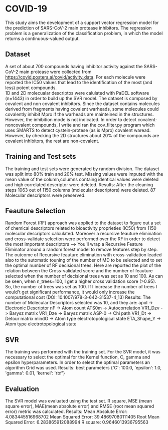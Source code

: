 # COVID-19

This study aims the development of a support vector regression model for the prediction of SARS-CoV-2 main protease inhibitors.
The regression problem is a generalization of the classification problem, in which the model returns a continuous-valued output.

## Dataset
A set of about 700 compounds having inhibitor activity against the SARS-CoV-2 main protease were collected from https://covid.postera.ai/covid/activity_data. For each molecule were reported the IC50 values that lead to the identification of the most (and less) potent compounds.  
1D and 2D molecualar descriptos were calulated with PaDEL software (n=1443) in order to build up the SVR model.
The dataset is composed by covalent and non covalent inhibitors. Since the dataset contains molecules derived from fragments having covalent warheads, some molecules could covalently inhibit Mpro if the warheads are mainteined in the structures. However, the inhibition mode is not indicated. In order to detect covalent-noncovalent compounds, I write and ran the cov_filter.py program which uses SMARTS to detect cystein-protese (as is Mpro) covalent waread. However, by checking the 2D structures about 20% of the compounds are covalent inhibitors, the rest are non-covalent.

## Training and Test sets
The training and test sets were generated by random division. The dataset was split into 80% train and 20% test.
Missing values were imputed with the mean value of the column,columns containg identical values were deleted and high correlated descriptor were deleted.
Results:
After the cleaning steps 1063 out of 1150 columns (molecular descriptors) were deleted.
87 Molecular descriptors were preserved.

## Feauture Selection
Random Forest (RF) approach was applied to the dataset to figure out a set of chemical descriptors related to bioactivity proprieties (IC50) from 1150 molecular descriptors calculated. Moreover a recursive feauture elimination and cross-validate selection were performed over the RF in order to detect the most important descriptors --> You'll wrap a Recursive Feature Eliminator around a random forest model to remove features step by step. 
The outcome of Recursive feauture elimination with cross-validation leaded also to the automatic touning of the number of MD to be selected and to set the optimal number of RF decisional trees. 
Here are reported the plot of the relation between the Cross-validated score and the number of feauture selected when the number of decisional trees was set as 10 and 100. As can be seen, when n_trees=100, I get a higher cross validation score (>0.95). So, the number of trees was set as 100. If I increase the number of trees I would't get significant performance, it would only increase the computational cost (DOI: 10.1007/978-3-642-31537-4_13)
Results:
The number of Molecular Descriptors selected was 10, and they are:
apol -> Electronic Descriptor
nF -> Atom count
ATS0m -> Autocorrelation
VR1_Dzv -> Barysz matrix
VR1_Dze -> Barysz matrix
ASP-0 -> Chi path
VR1_Dt -> Detour matrix
mindO -> Atom type electrotopological state
ETA_Shape_Y -> Atom type electrotopological state


## SVR
The training was performed with the training set.
For the SVR model, it was necessary to select the optimal for the Kernel function, C, gamma and epsilon hyperparameters. In order to select the optimal parameters an algorithm Grid was used.
Results:
best parameters  {'C': 100.0, 'epsilon': 1.0, 'gamma': 0.01, 'kernel': 'rbf'}

## Evaluation
The SVR model was evaluated using the test set. R square, MSE (mean square error), MAE(mean absolute error) and RMSE (root mean squared error) metric was calculated.
Results:
Mean Absolute Error: 4.083445516968702
Mean Squared Error: 39.48697080111405
Root Mean Squared Error: 6.283865912088994
R square:  0.9646013936795563


